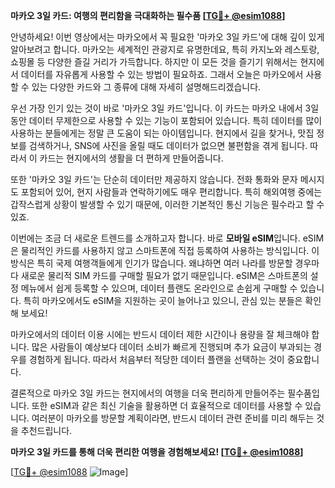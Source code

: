 **마카오 3일 카드: 여행의 편리함을 극대화하는 필수품 [[TG💪+ @esim1088](https://t.me/s/esim1088)]**

안녕하세요! 이번 영상에서는 마카오에서 꼭 필요한 '마카오 3일 카드'에 대해 깊이 있게 알아보려고 합니다. 마카오는 세계적인 관광지로 유명한데요, 특히 카지노와 레스토랑, 쇼핑몰 등 다양한 즐길 거리가 가득합니다. 하지만 이 모든 것을 즐기기 위해서는 현지에서 데이터를 자유롭게 사용할 수 있는 방법이 필요하죠. 그래서 오늘은 마카오에서 사용할 수 있는 다양한 카드와 그 종류에 대해 자세히 설명해드리겠습니다.

우선 가장 인기 있는 것이 바로 '마카오 3일 카드'입니다. 이 카드는 마카오 내에서 3일 동안 데이터 무제한으로 사용할 수 있는 기능이 포함되어 있습니다. 특히 데이터를 많이 사용하는 분들에게는 정말 큰 도움이 되는 아이템입니다. 현지에서 길을 찾거나, 맛집 정보를 검색하거나, SNS에 사진을 올릴 때도 데이터가 없으면 불편함을 겪게 됩니다. 따라서 이 카드는 현지에서의 생활을 더 편하게 만들어줍니다.

또한 '마카오 3일 카드'는 단순히 데이터만 제공하지 않습니다. 전화 통화와 문자 메시지도 포함되어 있어, 현지 사람들과 연락하기에도 매우 편리합니다. 특히 해외여행 중에는 갑작스럽게 상황이 발생할 수 있기 때문에, 이러한 기본적인 통신 기능은 필수라고 할 수 있죠.

이번에는 조금 더 새로운 트렌드를 소개하고자 합니다. 바로 **모바일 eSIM**입니다. eSIM은 물리적인 카드를 사용하지 않고 스마트폰에 직접 등록하여 사용하는 방식입니다. 이 방식은 특히 국제 여행객들에게 인기가 많습니다. 왜냐하면 여러 나라를 방문할 경우마다 새로운 물리적 SIM 카드를 구매할 필요가 없기 때문입니다. eSIM은 스마트폰의 설정 메뉴에서 쉽게 등록할 수 있으며, 데이터 플랜도 온라인으로 손쉽게 구매할 수 있습니다. 특히 마카오에서도 eSIM을 지원하는 곳이 늘어나고 있으니, 관심 있는 분들은 확인해 보세요!

마카오에서의 데이터 이용 시에는 반드시 데이터 제한 시간이나 용량을 잘 체크해야 합니다. 많은 사람들이 예상보다 데이터 소비가 빠르게 진행되며 추가 요금이 부과되는 경우를 경험하게 됩니다. 따라서 처음부터 적당한 데이터 플랜을 선택하는 것이 중요합니다.

결론적으로 마카오 3일 카드는 현지에서의 여행을 더욱 편리하게 만들어주는 필수품입니다. 또한 eSIM과 같은 최신 기술을 활용하면 더 효율적으로 데이터를 사용할 수 있습니다. 여러분이 마카오를 방문할 계획이라면, 반드시 데이터 관련 준비를 미리 해두는 것을 추천드립니다. 

**마카오 3일 카드를 통해 더욱 편리한 여행을 경험해보세요! [[TG💪+ @esim1088](https://t.me/s/esim1088)]**

[[TG💪+ @esim1088](https://t.me/s/esim1088) ![Image](https://i.postimg.cc/Y0z9fWf4/image.png)]